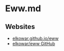 # Eww.md

## Websites

* [elkowar.github.io/eww](https://elkowar.github.io/eww/)
* [elkowar/eww GitHub](https://github.com/elkowar/eww)
